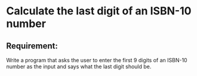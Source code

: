 # Calculate the last digit of an ISBN-10 number

## Requirement:

Write a program that asks the user to enter the first 9 digits of an ISBN-10 number as the input and says what the last digit should be.
